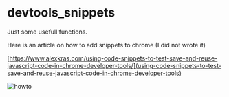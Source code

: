 # devtools_snippets

Just some usefull functions.

Here is an article on how to add snippets to chrome (I did not wrote it)

[https://www.alexkras.com/using-code-snippets-to-test-save-and-reuse-javascript-code-in-chrome-developer-tools/](using-code-snippets-to-test-save-and-reuse-javascript-code-in-chrome-developer-tools)

![howto](https://www.alexkras.com/wp-content/uploads/snippets.gif)

